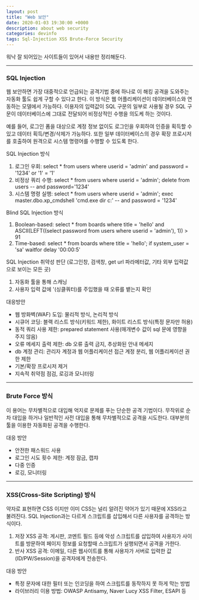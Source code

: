 ```yaml
---
layout: post
title: "Web 보안"
date: 2020-01-03 19:30:00 +0000
description: about web security
categories: devinfo
tags: Sql-Injection XSS Brute-Force Security
---
```


워낙 잘 되어있는 사이트들이 있어서 내용만 정리해둔다.

---

### SQL Injection

웹 보안하면 가장 대중적으로 언급되는 공격기법 중에 하나로 이 해킹 공격을 도와주는 자동화 툴도 쉽게 구할 수 있다고 한다. 이 방식은 웹 어플리케이션이 데이터베이스와 연동하는 모델에서 가능하다. 이용자의 입력값이 SQL 구문의 일부로 사용될 경우 SQL 구문이 데이터베이스에 그대로 전달되어 비정상적인 수행을 의도케 하는 것이다.

예를 들어, 로그인 폼을 대상으로 계정 정보 없이도 로그인을 우회하여 인증을 획득할 수 있고 데이터 획득/변경/삭제가 가능하다. 또한 일부 데이터베이스의 경우 확장 프로시저를 호출하여 원격으로 시스템 명령어를 수행할 수 있도록 한다.  

SQL Injection 방식

1. 로그인 우회: select * from users where userid = 'admin' and password = '1234' or '1' = '1'  
2. 비정상 쿼리 수행: select * from users where userid = 'admin'; delete from users -- and password='1234'
3. 시스템 명령 실행: select * from users where userid = 'admin'; exec master.dbo.xp_cmdshell 'cmd.exe dir c:' -- and password = '1234'  

Blind SQL Injection 방식

1. Boolean-based: select * from boards where title = 'hello' and ASCII(LEFT((select password from users where userid = 'admin'), 1)) > 91
2. Time-based: select * from boards where title = 'hello'; if system_user = 'sa' waitfor delay '00:00:5'  

SQL Injection 취약성 판단 (로그인창, 검색창, get url 파라메터값, 기타 외부 입력값으로 보이는 모든 곳)

1. 자동화 툴을 통해 스캐닝
2. 사용자 입력 값에 '(싱클쿼터)를 주입했을 때 오류를 뱉는지 확인   

대응방안

- 웹 방화벽(WAF) 도입: 물리적 방식, 논리적 방식
- 시큐어 코딩: 블랙 리스트 방식(키워드 제한), 화이트 리스트 방식(특정 문자만 허용)
- 동적 쿼리 사용 제한: prepared statement 사용(매개변수 값이 sql 문에 영향을 주지 않음)
- 오류 메세지 출력 제한: db 오류 출력 금지, 추상화된 안내 메세지
- db 계정 관리: 관리자 계정과 웹 어플리케이션 접근 계정 분리, 웹 어플리케이션 권한 제한
- 기본/확장 프로시저 제거
- 지속적 취약점 점검, 로깅과 모니터링

---

### Brute Force 방식

이 용어는 무차별적으로 대입해 억지로 문제를 푸는 단순한 공격 기법이다. 무작위로 순차 대입을 하거나 일반적인 사전 대입을 통해 무차별적으로 공격을 시도한다. 대부분의 툴을 이용한 자동화된 공격을 수행한다.  

대응 방안

- 안전한 패스워드 사용
- 로그인 시도 횟수 제한: 계정 잠금, 캡챠
- 다중 인증
- 로깅, 모니터링

---

### XSS(Cross-Site Scripting) 방식

약자로 표현하면 CSS 이지만 이미 CSS는 널리 알려진 약어가 있기 때문에 XSS라고 불려진다. SQL Injection과는 다르게 스크립트를 삽입해서 다른 사용자를 공격하는 방식이다.

1. 저장 XSS 공격: 게시판, 코멘트 필드 등에 악성 스크립트를 삽입하여 사용자가 사이트를 방문하여 페이지 정보를 요청할때 스크립트가 실행되면서 공격을 가한다.
2. 반사 XSS 공격: 이메일, 다른 웹사이트를 통해 사용자가 서버로 입력한 값(ID/PW/Session)을 공격자에게 전송한다.  

대응 방안

- 특정 문자에 대한 필터 또는 인코딩을 하여 스크립트를 동작하지 못 하게 막는 방법
- 라이브러리 이용 방법: OWASP Antisamy, Naver Lucy XSS Filter, ESAPI 등

